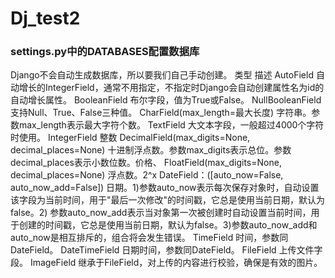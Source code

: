 # Dj_test2
### settings.py中的DATABASES配置数据库
Django不会自动生成数据库，所以要我们自己手动创建。
类型 描述
AutoField 自动增长的IntegerField，通常不用指定，不指定时Django会自动创建属性名为id的自动增长属性。
BooleanField 布尔字段，值为True或False。
NullBooleanField 支持Null、True、False三种值。
CharField(max_length=最大长度) 字符串。参数max_length表示最大字符个数。
TextField 大文本字段，一般超过4000个字符时使用。
IntegerField 整数
DecimalField(max_digits=None, decimal_places=None) 十进制浮点数。参数max_digits表示总位。参数decimal_places表示小数位数。价格、
FloatField(max_digits=None, decimal_places=None) 浮点数。2^x
DateField：([auto_now=False, auto_now_add=False]) 日期。1)参数auto_now表示每次保存对象时，自动设置该字段为当前时间，用于"最后一次修改"的时间戳，它总是使用当前日期，默认为false。2) 参数auto_now_add表示当对象第一次被创建时自动设置当前时间，用于创建的时间戳，它总是使用当前日期，默认为false。3)参数auto_now_add和auto_now是相互排斥的，组合将会发生错误。
TimeField 时间，参数同DateField。
DateTimeField 日期时间，参数同DateField。
FileField 上传文件字段。
ImageField 继承于FileField，对上传的内容进行校验，确保是有效的图片。